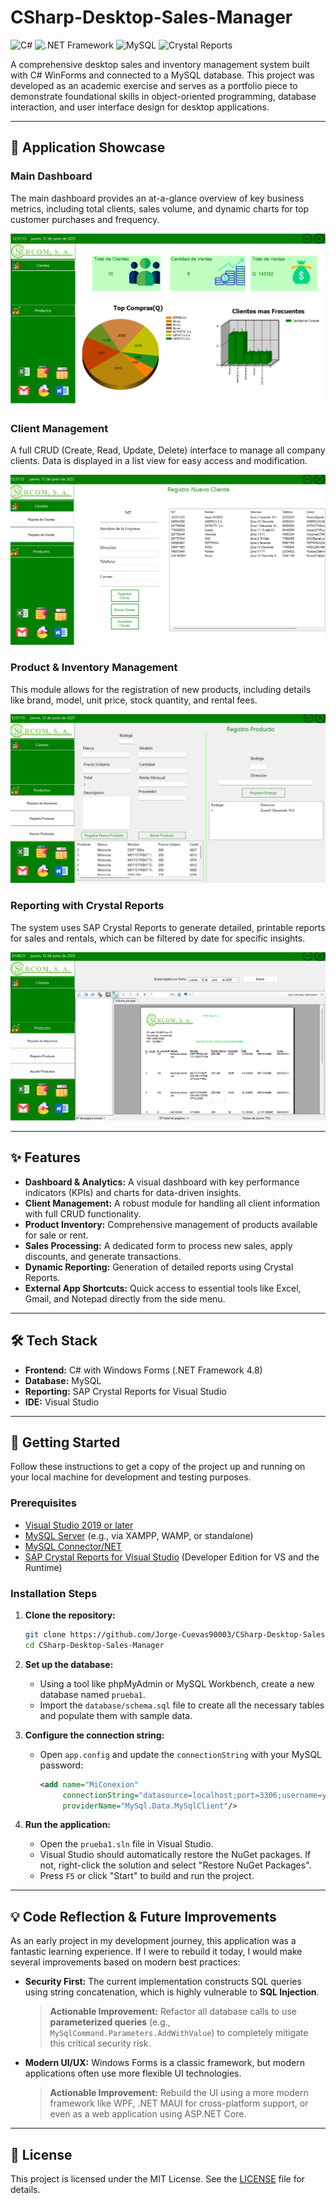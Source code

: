 # CSharp-Desktop-Sales-Manager

![C#](https://img.shields.io/badge/C%23-WinForms-blueviolet) ![.NET Framework](https://img.shields.io/badge/.NET-4.8-blue) ![MySQL](https://img.shields.io/badge/MySQL-Database-orange) ![Crystal Reports](https://img.shields.io/badge/Crystal-Reports-red)

A comprehensive desktop sales and inventory management system built with C# WinForms and connected to a MySQL database. This project was developed as an academic exercise and serves as a portfolio piece to demonstrate foundational skills in object-oriented programming, database interaction, and user interface design for desktop applications.

---

## 📸 Application Showcase

### Main Dashboard
The main dashboard provides an at-a-glance overview of key business metrics, including total clients, sales volume, and dynamic charts for top customer purchases and frequency.

![Main Dashboard](prueba1/Imgs/dashboard.png)

### Client Management
A full CRUD (Create, Read, Update, Delete) interface to manage all company clients. Data is displayed in a list view for easy access and modification.

![Client Management](prueba1/Imgs/client-management.png)

### Product & Inventory Management
This module allows for the registration of new products, including details like brand, model, unit price, stock quantity, and rental fees.

![Product Management](prueba1/Imgs/product-management.png)

### Reporting with Crystal Reports
The system uses SAP Crystal Reports to generate detailed, printable reports for sales and rentals, which can be filtered by date for specific insights.

![Generated Report](prueba1/Imgs/report.png)

---

## ✨ Features

*   **Dashboard & Analytics:** A visual dashboard with key performance indicators (KPIs) and charts for data-driven insights.
*   **Client Management:** A robust module for handling all client information with full CRUD functionality.
*   **Product Inventory:** Comprehensive management of products available for sale or rent.
*   **Sales Processing:** A dedicated form to process new sales, apply discounts, and generate transactions.
*   **Dynamic Reporting:** Generation of detailed reports using Crystal Reports.
*   **External App Shortcuts:** Quick access to essential tools like Excel, Gmail, and Notepad directly from the side menu.

---

## 🛠️ Tech Stack

*   **Frontend:** C# with Windows Forms (.NET Framework 4.8)
*   **Database:** MySQL
*   **Reporting:** SAP Crystal Reports for Visual Studio
*   **IDE:** Visual Studio

---

## 🚀 Getting Started

Follow these instructions to get a copy of the project up and running on your local machine for development and testing purposes.

### Prerequisites

*   [Visual Studio 2019 or later](https://visualstudio.microsoft.com/)
*   [MySQL Server](https://dev.mysql.com/downloads/mysql/) (e.g., via XAMPP, WAMP, or standalone)
*   [MySQL Connector/NET](https://dev.mysql.com/downloads/connector/net/)
*   [SAP Crystal Reports for Visual Studio](https://www.sap.com/products/crystal-reports/trial.html) (Developer Edition for VS and the Runtime)

### Installation Steps

1.  **Clone the repository:**
    ```bash
    git clone https://github.com/Jorge-Cuevas90003/CSharp-Desktop-Sales-Manager.git
    cd CSharp-Desktop-Sales-Manager
    ```

2.  **Set up the database:**
    *   Using a tool like phpMyAdmin or MySQL Workbench, create a new database named `prueba1`.
    *   Import the `database/schema.sql` file to create all the necessary tables and populate them with sample data.

3.  **Configure the connection string:**
    *   Open `app.config` and update the `connectionString` with your MySQL password:
        ```xml
        <add name="MiConexion"
             connectionString="datasource=localhost;port=3306;username=yours;password=yours;database=prueba1"
             providerName="MySql.Data.MySqlClient"/>
        ```

4.  **Run the application:**
    *   Open the `prueba1.sln` file in Visual Studio.
    *   Visual Studio should automatically restore the NuGet packages. If not, right-click the solution and select "Restore NuGet Packages".
    *   Press `F5` or click "Start" to build and run the project.

---

## 💡 Code Reflection & Future Improvements

As an early project in my development journey, this application was a fantastic learning experience. If I were to rebuild it today, I would make several improvements based on modern best practices:

*   **Security First:** The current implementation constructs SQL queries using string concatenation, which is highly vulnerable to **SQL Injection**.
    > **Actionable Improvement:** Refactor all database calls to use **parameterized queries** (e.g., `MySqlCommand.Parameters.AddWithValue`) to completely mitigate this critical security risk.


*   **Modern UI/UX:** Windows Forms is a classic framework, but modern applications often use more flexible UI technologies.
    > **Actionable Improvement:** Rebuild the UI using a more modern framework like WPF, .NET MAUI for cross-platform support, or even as a web application using ASP.NET Core.

---

## 📝 License

This project is licensed under the MIT License. See the [LICENSE](LICENSE.txt) file for details.
